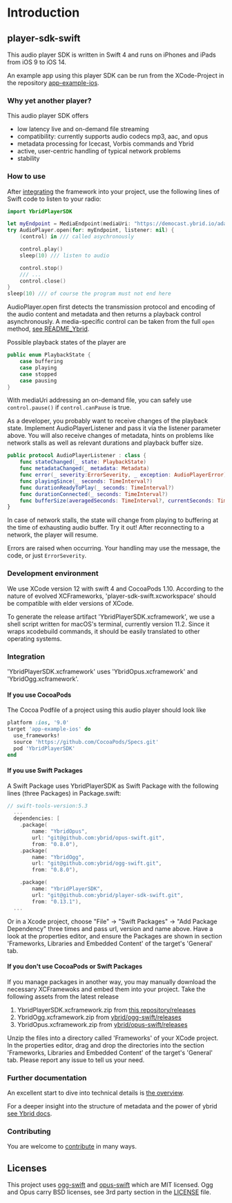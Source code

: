 # Introduction

## player-sdk-swift

This audio player SDK is written in Swift 4 and runs on iPhones and iPads from iOS 9 to iOS 14.

An example app using this player SDK can be run from the XCode-Project in the repository [app-example-ios](https://github.com/ybrid/app-example-ios).

### Why yet another player?

This audio player SDK offers

* low latency live and on-demand file streaming
* compatibility: currently supports audio codecs mp3, aac, and opus
* metadata processing for Icecast, Vorbis commands and Ybrid 
* active, user-centric handling of typical network problems
* stability

### How to use

After [integrating](https://github.com/ybrid/player-sdk-swift#integration) the framework into your project, use the following lines of Swift code to listen to your radio:

```swift
import YbridPlayerSDK

let myEndpoint = MediaEndpoint(mediaUri: "https://democast.ybrid.io/adaptive-demo")
try AudioPlayer.open(for: myEndpoint, listener: nil) {
    (control) in /// called asychronously

    control.play()
    sleep(10) /// listen to audio

    control.stop()
    /// ...
    control.close()
}
sleep(10) /// of course the program must not end here
```

AudioPlayer.open first detects the transmission protocol and encoding of the audio content and metadata and then returns a playback control asynchronously. A media-specific control can be taken from the full `open` method, [see README\_Ybrid](readme_ybrid.md).

Possible playback states of the player are

```swift
public enum PlaybackState {
    case buffering 
    case playing 
    case stopped 
    case pausing 
}
```

With mediaUri addressing an on-demand file, you can safely use `control.pause()` if `control.canPause` is true.

As a developer, you probably want to receive changes of the playback state. Implement AudioPlayerListener and pass it via the listener parameter above. You will also receive changes of metadata, hints on problems like network stalls as well as relevant durations and playback buffer size.

```swift
public protocol AudioPlayerListener : class {
    func stateChanged(_ state: PlaybackState)
    func metadataChanged(_ metadata: Metadata)
    func error(_ severity:ErrorSeverity, _ exception: AudioPlayerError)
    func playingSince(_ seconds: TimeInterval?)
    func durationReadyToPlay(_ seconds: TimeInterval?)
    func durationConnected(_ seconds: TimeInterval?)
    func bufferSize(averagedSeconds: TimeInterval?, currentSeconds: TimeInterval?)
}
```

In case of network stalls, the state will change from playing to buffering at the time of exhausting audio buffer. Try it out! After reconnecting to a network, the player will resume.

Errors are raised when occurring. Your handling may use the message, the code, or just `ErrorSeverity`.

### Development environment

We use XCode version 12 with swift 4 and CocoaPods 1.10. According to the nature of evolved XCFrameworks, 'player-sdk-swift.xcworkspace' should be compatible with elder versions of XCode.

To generate the release artifact 'YbridPlayerSDK.xcframework', we use a shell script written for macOS's terminal, currently version 11.2. Since it wraps xcodebuild commands, it should be easily translated to other operating systems.

### Integration

'YbridPlayerSDK.xcframework' uses 'YbridOpus.xcframework' and 'YbridOgg.xcframework'.

#### If you use CocoaPods

The Cocoa Podfile of a project using this audio player should look like

```ruby
platform :ios, '9.0'
target 'app-example-ios' do
  use_frameworks!
  source 'https://github.com/CocoaPods/Specs.git'
  pod 'YbridPlayerSDK'
end
```
#### If you use Swift Packages
A Swift Package uses YbridPlayerSDK as Swift Package with the following lines (three Packages) in Package.swift:
```swift 
// swift-tools-version:5.3
  ...
  dependencies: [
    .package(
        name: "YbridOpus",
        url: "git@github.com:ybrid/opus-swift.git",
        from: "0.8.0"),
    .package(
        name: "YbridOgg",
        url: "git@github.com:ybrid/ogg-swift.git",
        from: "0.8.0"),

    .package(
        name: "YbridPlayerSDK",
        url: "git@github.com:ybrid/player-sdk-swift.git",
        from: "0.13.1"),
  ...
```
Or in a Xcode project, choose "File" -> "Swift Packages" -> "Add Package Dependency" three times and pass url, version and name above. Have a look at the properties editor, and ensure the Packages are shown in section 'Frameworks, Libraries and Embedded Content' of the target's 'General' tab. 

#### If you don't use CocoaPods or Swift Packages

If you manage packages in another way, you may manually download the necessary XCFramewoks and embed them into your project. Take the following assets from the latest release 
1. YbridPlayerSDK.xcframework.zip from [this repository/releases](https://github.com/ybrid/player-sdk-swift/releases) 
2. YbridOgg.xcframework.zip from [ybrid/ogg-swift/releases](https://github.com/ybrid/ogg-swift/releases)  
3. YbridOpus.xcframework.zip from [ybrid/opus-swift/releases](https://github.com/ybrid/opus-swift/releases)

Unzip the files into a directory called 'Frameworks' of your XCode project. In the properties editor, drag and drop the directories into the section 'Frameworks, Libraries and Embedded Content' of the target's 'General' tab. Please report any issue to tell us your need.

### Further documentation

An excellent start to dive into technical details is [the overview](https://github.com/ybrid/overview).

For a deeper insight into the structure of metadata and the power of ybrid [see Ybrid docs](https://github.com/ybrid/player-interaction/blob/master/doc).

### Contributing

You are welcome to [contribute](https://github.com/ybrid/player-sdk-swift/blob/master/CONTRIBUTING.md) in many ways.

## Licenses

This project uses [ogg-swift](https://github.com/ybrid/ogg-swift) and [opus-swift](https://github.com/ybrid/opus-swift) which are MIT licensed. Ogg and Opus carry BSD licenses, see 3rd party section in the [LICENSE](https://github.com/ybrid/player-sdk-swift/blob/master/LICENSE) file.


